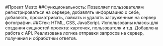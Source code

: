 
#Проект Mesto
##Функциональность: 
Позволяет пользователям регистрироваться на сервере, добавлять информацию о себе, добавлять, просматривать, лайкать и удалять загруженные на сервер фотографии. 
##Стек: 
HTML, CSS, JavaScript. Использованы классы для создания сущностей проекта: карточек, пользователя и т.д. Добавлена работа с API. Реализована логика отправки запросов на сервер, получения и обработчки ответов.
